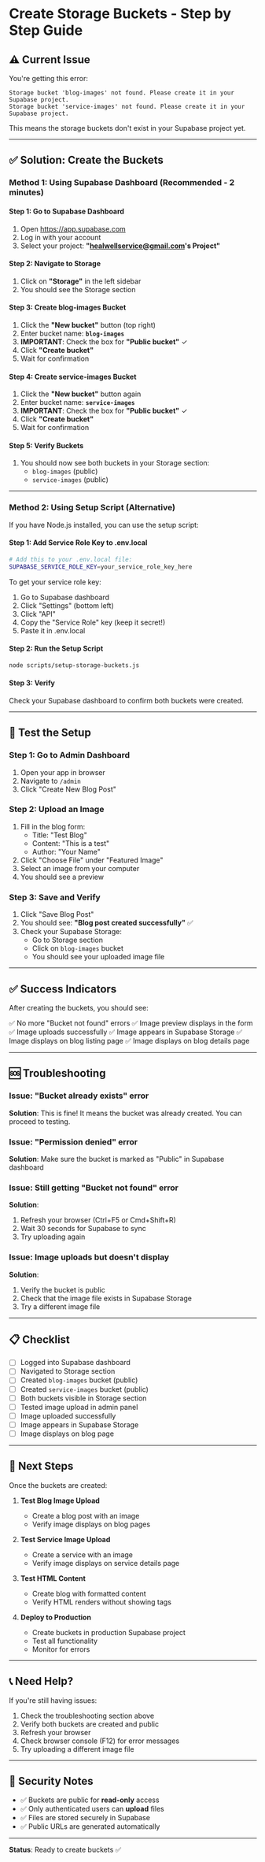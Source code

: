 # Create Storage Buckets - Step by Step Guide

## ⚠️ Current Issue

You're getting this error:
```
Storage bucket 'blog-images' not found. Please create it in your Supabase project.
Storage bucket 'service-images' not found. Please create it in your Supabase project.
```

This means the storage buckets don't exist in your Supabase project yet.

---

## ✅ Solution: Create the Buckets

### Method 1: Using Supabase Dashboard (Recommended - 2 minutes)

#### Step 1: Go to Supabase Dashboard
1. Open https://app.supabase.com
2. Log in with your account
3. Select your project: **"healwellservice@gmail.com's Project"**

#### Step 2: Navigate to Storage
1. Click on **"Storage"** in the left sidebar
2. You should see the Storage section

#### Step 3: Create blog-images Bucket
1. Click the **"New bucket"** button (top right)
2. Enter bucket name: **`blog-images`**
3. **IMPORTANT**: Check the box for **"Public bucket"** ✓
4. Click **"Create bucket"**
5. Wait for confirmation

#### Step 4: Create service-images Bucket
1. Click the **"New bucket"** button again
2. Enter bucket name: **`service-images`**
3. **IMPORTANT**: Check the box for **"Public bucket"** ✓
4. Click **"Create bucket"**
5. Wait for confirmation

#### Step 5: Verify Buckets
1. You should now see both buckets in your Storage section:
   - `blog-images` (public)
   - `service-images` (public)

---

### Method 2: Using Setup Script (Alternative)

If you have Node.js installed, you can use the setup script:

#### Step 1: Add Service Role Key to .env.local
```bash
# Add this to your .env.local file:
SUPABASE_SERVICE_ROLE_KEY=your_service_role_key_here
```

To get your service role key:
1. Go to Supabase dashboard
2. Click "Settings" (bottom left)
3. Click "API"
4. Copy the "Service Role" key (keep it secret!)
5. Paste it in .env.local

#### Step 2: Run the Setup Script
```bash
node scripts/setup-storage-buckets.js
```

#### Step 3: Verify
Check your Supabase dashboard to confirm both buckets were created.

---

## 🧪 Test the Setup

### Step 1: Go to Admin Dashboard
1. Open your app in browser
2. Navigate to `/admin`
3. Click "Create New Blog Post"

### Step 2: Upload an Image
1. Fill in the blog form:
   - Title: "Test Blog"
   - Content: "This is a test"
   - Author: "Your Name"
2. Click "Choose File" under "Featured Image"
3. Select an image from your computer
4. You should see a preview

### Step 3: Save and Verify
1. Click "Save Blog Post"
2. You should see: **"Blog post created successfully"** ✅
3. Check your Supabase Storage:
   - Go to Storage section
   - Click on `blog-images` bucket
   - You should see your uploaded image file

---

## ✅ Success Indicators

After creating the buckets, you should see:

✅ No more "Bucket not found" errors
✅ Image preview displays in the form
✅ Image uploads successfully
✅ Image appears in Supabase Storage
✅ Image displays on blog listing page
✅ Image displays on blog details page

---

## 🆘 Troubleshooting

### Issue: "Bucket already exists" error
**Solution**: This is fine! It means the bucket was already created. You can proceed to testing.

### Issue: "Permission denied" error
**Solution**: Make sure the bucket is marked as "Public" in Supabase dashboard

### Issue: Still getting "Bucket not found" error
**Solution**: 
1. Refresh your browser (Ctrl+F5 or Cmd+Shift+R)
2. Wait 30 seconds for Supabase to sync
3. Try uploading again

### Issue: Image uploads but doesn't display
**Solution**:
1. Verify the bucket is public
2. Check that the image file exists in Supabase Storage
3. Try a different image file

---

## 📋 Checklist

- [ ] Logged into Supabase dashboard
- [ ] Navigated to Storage section
- [ ] Created `blog-images` bucket (public)
- [ ] Created `service-images` bucket (public)
- [ ] Both buckets visible in Storage section
- [ ] Tested image upload in admin panel
- [ ] Image uploaded successfully
- [ ] Image appears in Supabase Storage
- [ ] Image displays on blog page

---

## 🎯 Next Steps

Once the buckets are created:

1. **Test Blog Image Upload**
   - Create a blog post with an image
   - Verify image displays on blog pages

2. **Test Service Image Upload**
   - Create a service with an image
   - Verify image displays on service details page

3. **Test HTML Content**
   - Create blog with formatted content
   - Verify HTML renders without showing tags

4. **Deploy to Production**
   - Create buckets in production Supabase project
   - Test all functionality
   - Monitor for errors

---

## 📞 Need Help?

If you're still having issues:

1. Check the troubleshooting section above
2. Verify both buckets are created and public
3. Refresh your browser
4. Check browser console (F12) for error messages
5. Try uploading a different image file

---

## 🔐 Security Notes

- ✅ Buckets are public for **read-only** access
- ✅ Only authenticated users can **upload** files
- ✅ Files are stored securely in Supabase
- ✅ Public URLs are generated automatically

---

**Status**: Ready to create buckets ✅


